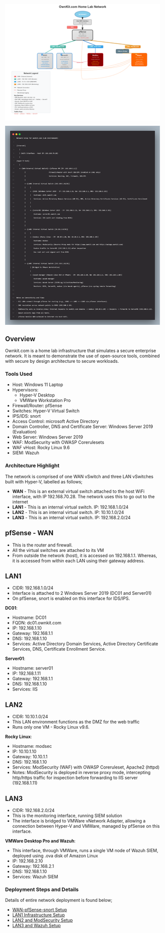 ![network_diagram.png](3897b5f2-3761-49f7-af89-2908b83be79c.png)

![diag-new.png](12fd1b52-4a5d-4dfc-9eac-baca9938098f.png)

## Overview

Ownkit.com is a home lab infrastructure that simulates a secure enterprise network. It is meant to demonstrate the use of open-source tools, combined with secure by design architecture to secure workloads. 

### Tools Used

- Host: Windows 11 Laptop
- Hypervisors:
  - Hyper-V Desktop
  - VMWare Workstation Pro
- Firewall/Router: pfSense
- Switches: Hyper-V Virtual Switch
- IPS/IDS: snort
- Access Control: microsoft Active Directory
- Domain Controller, DNS and Certificate Server: Windows Server 2019 (Evaluation)
- Web Server: Windows Server 2019
- WAF: ModSecurity with OWASP Corerulesets
- WAF vHost: Rocky Linux 9.6
- SIEM: Wazuh

### Architecture Highlight

The network is comprised of one WAN vSwitch and three LAN vSwitches built with Hyper-V, labelled as follows;

- **WAN** - This is an external virtual switch attached to the host WiFi interface, with IP 192.168.70.28. The network uses this to go out to the internet
- **LAN1** - This is an internal virtual switch. IP: 192.168.1.0/24
- **LAN2** - This is an internal virtual switch. IP: 10.10.1.0/24
- **LAN3** - This is an internal virtual switch. IP: 192.168.2.0/24

## pfSense - WAN
- This is the router and firewall.
- All the virtual switches are attached to its VM
- From outside the network (host), it is accessed on 192.168.1.1. Whereas, it is accessed from within each LAN using their gateway address.

## LAN1
- CIDR: 192.168.1.0/24
- Interface is attached to 2 Windows Server 2019 (DC01 and Server01)
- On pfSense, snort is enabled on this interface for IDS/IPS.      

**DC01**:
  - Hostname: DC01
  - FQDN: dc01.ownkit.com
  - IP: 192.168.1.10
  - Gateway: 192.168.1.1
  - DNS: 192.168.1.10
  - Services: Active Directory Domain Services, Active Directory Certificate Services, DNS, Certificate Enrollment Service.   

**Server01**:
  - Hostname: server01
  - IP: 192.168.1.11
  - Gateway: 192.168.1.1
  - DNS: 192.168.1.10
  - Services: IIS

## LAN2
- CIDR: 10.10.1.0/24
- This LAN environment functions as the DMZ for the web traffic
- Runs only one VM - Rocky Linux v9.6.       

**Rocky Linux**:
  - Hostname: modsec
  - IP: 10.10.1.10
  - Gateway: 10.10.1.1
  - DNS: 192.168.1.10
  - Services: ModSecurity (WAF) with OWASP Coreruleset, Apache2 (httpd)
  - Notes: ModSecurity is deployed in reverse proxy mode, intercepting http/https traffic for inspection before forwarding to IIS server (192.168.1.11)

## LAN3
- CIDR: 192.168.2.0/24
- This is the monitoring interface, running SIEM solution
- The interface is bridged to VMWare vNetwork Adapter, allowing a connection between Hyper-V and VMWare, managed by pfSense on this interface.

**VMWare Desktop Pro and Wazuh**:
  - This interface, through VMWare, runs a single VM node of Wazuh SIEM, deployed using .ova disk of Amazon Linux
  - IP: 192.168.2.10
  - Gateway: 192.168.2.1
  - DNS: 192.168.1.10
  - Services: Wazuh SIEM

### Deployment Steps and Details

Details of entire network deployment is found below;
- [WAN-pfSense-snort Setup](WAN-pfSense-snort/README.md)
- [LAN1 Infrastructure Setup](LAN1-DC-IIS/README.md)
- [LAN2 and ModSecurity Setup](LAN2-ModSec/README.md)
- [LAN3 and Wazuh Setup](LAN3-Wazuh/README.md)
